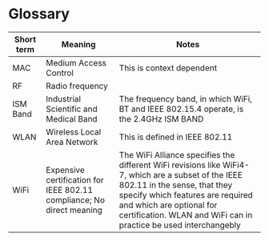 # Glossary

Short term | Meaning | Notes
-- | -- | --
MAC | Medium Access Control | This is context dependent
RF | Radio frequency | 
ISM Band | Industrial Scientific and Medical Band | The frequency band, in which WiFi, BT and IEEE 802.15.4 operate, is the 2.4GHz ISM BAND
WLAN | Wireless Local Area Network | This is defined in IEEE 802.11
WiFi | Expensive certification for IEEE 802.11 compliance; No direct meaning | The WiFi Alliance specifies the different WiFi revisions like WiFi4-7, which are a subset of the IEEE 802.11 in the sense, that they specify which features are required and which are optional for certification. WLAN and WiFi can in practice be used interchangebly

